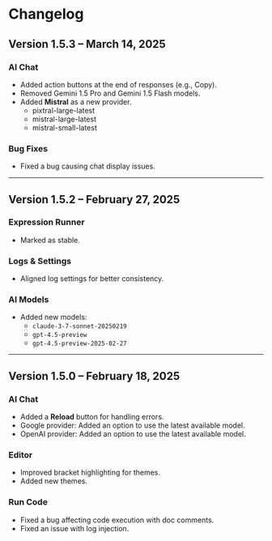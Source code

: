 # Changelog

## Version 1.5.3 – March 14, 2025

### AI Chat
- Added action buttons at the end of responses (e.g., Copy).
- Removed Gemini 1.5 Pro and Gemini 1.5 Flash models.
- Added **Mistral** as a new provider.
  - pixtral-large-latest
  - mistral-large-latest
  - mistral-small-latest
### Bug Fixes
- Fixed a bug causing chat display issues.

---

## Version 1.5.2 – February 27, 2025

### Expression Runner
- Marked as stable.

### Logs & Settings
- Aligned log settings for better consistency.

### AI Models
- Added new models:
  - `claude-3-7-sonnet-20250219`
  - `gpt-4.5-preview`
  - `gpt-4.5-preview-2025-02-27`

---

## Version 1.5.0 – February 18, 2025

### AI Chat
- Added a **Reload** button for handling errors.
- Google provider: Added an option to use the latest available model.
- OpenAI provider: Added an option to use the latest available model.

### Editor
- Improved bracket highlighting for themes.
- Added new themes.

### Run Code
- Fixed a bug affecting code execution with doc comments.
- Fixed an issue with log injection.
